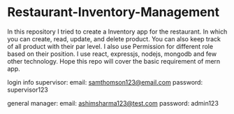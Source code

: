 # Restaurant-Inventory-Management
In this repository I tried to create a Inventory app for the restaurant. In which you can create, read, update, and delete product. You can also keep track of all product with their par level. I also use Permission for different role based on their position. I use react, expressjs, nodejs, mongodb and few other technology. Hope this repo will cover the basic requirement of mern app.

login info
supervisor: 
email: samthomson123@email.com
password: supervisor123

general manager:
email: ashimsharma123@test.com
password: admin123
